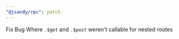 ```yaml
---
"@jsandy/rpc": patch
---
```


Fix Bug Where `.$get` and `.$post` weren't callable for nested routes
